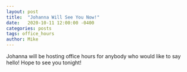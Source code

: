 ```yaml
---
layout: post
title:  "Johanna Will See You Now!"
date:   2020-10-11 12:00:00 -0400
categories: posts
tags: office_hours
author: Mike
---
```

Johanna will be hosting office hours for anybody who would like to say hello! Hope to see you tonight!

